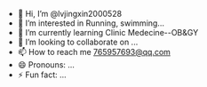 - 👋 Hi, I’m @lvjingxin2000528
- 👀 I’m interested in Running, swimming...
- 🌱 I’m currently learning Clinic Medecine--OB&GY
- 💞️ I’m looking to collaborate on ...
- 📫 How to reach me 765957693@qq.com
- 😄 Pronouns: ...
- ⚡ Fun fact: ...

<!---
lvjingxin2000528/lvjingxin2000528 is a ✨ special ✨ repository because its `README.md` (this file) appears on your GitHub profile.
You can click the Preview link to take a look at your changes.
--->
